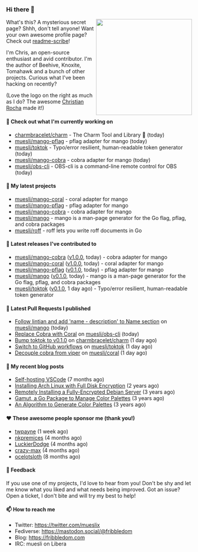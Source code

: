 ### Hi there 👋

<img align="right" src="https://raw.githubusercontent.com/muesli/muesli/master/assets/termenv.png" width="260">

What's this? A mysterious secret page? Shhh, don't tell anyone!
Want your own awesome profile page? Check out [readme-scribe](https://github.com/muesli/readme-scribe)!

I'm Chris, an open-source enthusiast and avid contributor. I'm the author of Beehive, Knoxite, Tomahawk and a bunch
of other projects. Curious what I've been hacking on recently?

(Love the logo on the right as much as I do? The awesome [Christian Rocha](https://github.com/meowgorithm/) made it!)

#### 👷 Check out what I'm currently working on

- [charmbracelet/charm](https://github.com/charmbracelet/charm) - The Charm Tool and Library 🌟 (today)
- [muesli/mango-pflag](https://github.com/muesli/mango-pflag) - pflag adapter for mango (today)
- [muesli/toktok](https://github.com/muesli/toktok) - Typo/error resilient, human-readable token generator (today)
- [muesli/mango-cobra](https://github.com/muesli/mango-cobra) - cobra adapter for mango (today)
- [muesli/obs-cli](https://github.com/muesli/obs-cli) - OBS-cli is a command-line remote control for OBS (today)

#### 🌱 My latest projects

- [muesli/mango-coral](https://github.com/muesli/mango-coral) - coral adapter for mango
- [muesli/mango-pflag](https://github.com/muesli/mango-pflag) - pflag adapter for mango
- [muesli/mango-cobra](https://github.com/muesli/mango-cobra) - cobra adapter for mango
- [muesli/mango](https://github.com/muesli/mango) - mango is a man-page generator for the Go flag, pflag, and cobra packages
- [muesli/roff](https://github.com/muesli/roff) - roff lets you write roff documents in Go

#### 🔭 Latest releases I've contributed to

- [muesli/mango-cobra](https://github.com/muesli/mango-cobra) ([v1.0.0](https://github.com/muesli/mango-cobra/releases/tag/v1.0.0), today) - cobra adapter for mango
- [muesli/mango-coral](https://github.com/muesli/mango-coral) ([v1.0.0](https://github.com/muesli/mango-coral/releases/tag/v1.0.0), today) - coral adapter for mango
- [muesli/mango-pflag](https://github.com/muesli/mango-pflag) ([v0.1.0](https://github.com/muesli/mango-pflag/releases/tag/v0.1.0), today) - pflag adapter for mango
- [muesli/mango](https://github.com/muesli/mango) ([v0.1.0](https://github.com/muesli/mango/releases/tag/v0.1.0), today) - mango is a man-page generator for the Go flag, pflag, and cobra packages
- [muesli/toktok](https://github.com/muesli/toktok) ([v0.1.0](https://github.com/muesli/toktok/releases/tag/v0.1.0), 1 day ago) - Typo/error resilient, human-readable token generator

#### 🔨 Latest Pull Requests I published

- [Follow lintian and add &#39;name - description&#39; to Name section](https://github.com/muesli/mango/pull/7) on [muesli/mango](https://github.com/muesli/mango) (today)
- [Replace Cobra with Coral](https://github.com/muesli/obs-cli/pull/51) on [muesli/obs-cli](https://github.com/muesli/obs-cli) (today)
- [Bump toktok to v0.1.0](https://github.com/charmbracelet/charm/pull/83) on [charmbracelet/charm](https://github.com/charmbracelet/charm) (1 day ago)
- [Switch to GitHub workflows](https://github.com/muesli/toktok/pull/2) on [muesli/toktok](https://github.com/muesli/toktok) (1 day ago)
- [Decouple cobra from viper](https://github.com/muesli/coral/pull/2) on [muesli/coral](https://github.com/muesli/coral) (1 day ago)

#### 📜 My recent blog posts

- [Self-hosting VSCode](https://fribbledom.com/posts/selfhosting-vscode/) (7 months ago)
- [Installing Arch Linux with Full Disk Encryption](https://fribbledom.com/posts/encrypted-arch-install/) (2 years ago)
- [Remotely Installing a Fully-Encrypted Debian Server](https://fribbledom.com/posts/encrypted-remote-debian-install/) (3 years ago)
- [Gamut, a Go Package to Manage Color Palettes](https://fribbledom.com/posts/gamut-package-to-handle-color-palettes/) (3 years ago)
- [An Algorithm to Generate Color Palettes](https://fribbledom.com/posts/an-algorithm-to-generate-color-palettes/) (3 years ago)

#### ❤️ These awesome people sponsor me (thank you!)

- [twpayne](https://github.com/twpayne) (1 week ago)
- [nkpremices](https://github.com/nkpremices) (4 months ago)
- [LuckierDodge](https://github.com/LuckierDodge) (4 months ago)
- [crazy-max](https://github.com/crazy-max) (4 months ago)
- [ocelotsloth](https://github.com/ocelotsloth) (8 months ago)

#### 💬 Feedback

If you use one of my projects, I'd love to hear from you! Don't be shy and let me know what you liked
and what needs being improved. Got an issue? Open a ticket, I don't bite and will try my best to help!

#### 📫 How to reach me

- Twitter: https://twitter.com/mueslix
- Fediverse: https://mastodon.social/@fribbledom
- Blog: https://fribbledom.com
- IRC: muesli on Libera
